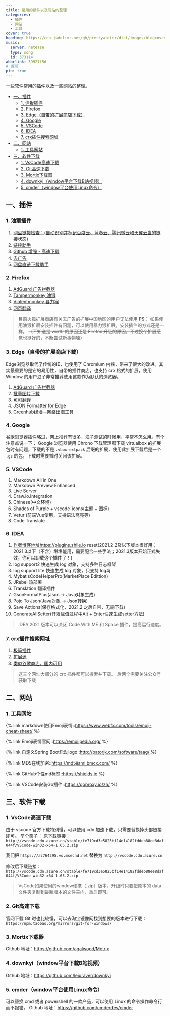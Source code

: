 ```yaml
---
title: 常用的插件以及网站的整理
categories:
  - 插件
  - 网站
  - 工具
cover: true
headimg: https://cdn.jsdelivr.net/gh/prettywinter/dist/images/blogcover/工欲善其事.jpg
music:
  server: netease
  type: song
  id: 373114
abbrlink: 39927f5d
# 置顶
pin: true
---
```


一些软件常用的插件以及一些网站的整理。

<!-- more -->

<!-- @import "[TOC]" {cmd="toc" depthFrom=2 depthTo=4 orderedList=false} -->

<!-- code_chunk_output -->

- [一、插件](#一插件)
  - [1. 油猴插件](#1-油猴插件)
  - [2. Firefox](#2-firefox)
  - [3. Edge（自带的扩展商店下载）](#3-edge自带的扩展商店下载)
  - [4. Google](#4-google)
  - [5. VSCode](#5-vscode)
  - [6. IDEA](#6-idea)
  - [7. crx插件搜索网址](#7-crx插件搜索网址)
- [二、网站](#二网站)
  - [1. 工具网站](#1-工具网站)
- [三、软件下载](#三软件下载)
  - [1. VsCode高速下载](#1-vscode高速下载)
  - [2. Git高速下载](#2-git高速下载)
  - [3. Mortix下载器](#3-mortix下载器)
  - [4. downkyi（window平台下载B站视频）](#4-downkyiwindow平台下载b站视频)
  - [5. cmder（window平台使用Linux命令）](#5-cmderwindow平台使用linux命令)

<!-- /code_chunk_output -->

## 一、插件

### 1. 油猴插件

1. [网盘链接检查：(自动识别并标记百度云、蓝奏云、腾讯微云和天翼云盘的链接状态)](https://greasyfork.org/zh-CN/scripts/394216-%E7%BD%91%E7%9B%98%E9%93%BE%E6%8E%A5%E6%A3%80%E6%9F%A5)
2. [链接助手](https://greasyfork.org/zh-CN/scripts/422773-%E9%93%BE%E6%8E%A5%E5%8A%A9%E6%89%8B)
3. [Github 增强 - 高速下载](https://greasyfork.org/zh-CN/scripts/412245-github-%E5%A2%9E%E5%BC%BA-%E9%AB%98%E9%80%9F%E4%B8%8B%E8%BD%BD)
4. [去广告](https://greasyfork.org/zh-CN/scripts/439420-%E5%B1%8F%E8%94%BD%E5%B9%BF%E5%91%8A-%E5%B1%8F%E8%94%BD%E8%B0%B7%E6%AD%8C%E5%B9%BF%E5%91%8A-%E7%99%BE%E5%BA%A6%E5%B9%BF%E5%91%8A-%E7%9F%A5%E4%B9%8E%E5%B9%BF%E5%91%8A-%E9%9A%90%E8%97%8F%E8%B0%B7%E6%AD%8C%E5%92%8C%E7%99%BE%E5%BA%A6%E6%90%9C%E7%B4%A2%E5%A2%9E%E5%BC%BA%E7%99%BE%E5%BA%A6%E6%90%9C%E7%B4%A2%E7%BB%93%E6%9E%9C%E7%9A%84%E5%90%84%E7%A7%8D%E5%B9%BF%E5%91%8A%E7%AD%89%E7%AD%89-%E8%BF%87%E6%BB%A4%E6%89%80%E6%9C%89%E9%87%87%E7%94%A8%E8%B0%B7%E6%AD%8C%E8%81%94%E7%9B%9F%E5%92%8C%E7%99%BE%E5%BA%A6%E8%81%94%E7%9B%9F%E7%AD%89%E5%B9%BF%E5%91%8A%E8%81%94%E7%9B%9F%E7%9A%84%E5%B9%BF%E5%91%8A)
5. [网盘直链下载助手](https://greasyfork.org/zh-CN/scripts/436446-%E7%BD%91%E7%9B%98%E7%9B%B4%E9%93%BE%E4%B8%8B%E8%BD%BD%E5%8A%A9%E6%89%8B)

### 2. Firefox

1. [AdGuard 广告拦截器](https://addons.mozilla.org/zh-CN/firefox/addon/adguard-adblocker/?utm_source=addons.mozilla.org&utm_medium=referral&utm_content=search)
2. [Tampermonkey 油猴](https://addons.mozilla.org/zh-CN/firefox/addon/tampermonkey/?utm_source=addons.mozilla.org&utm_medium=referral&utm_content=search)
3. [Violentmonkey 暴力猴](https://addons.mozilla.org/zh-CN/firefox/addon/violentmonkey/?utm_source=addons.mozilla.org&utm_medium=referral&utm_content=search)
4. [网页翻译](https://addons.mozilla.org/zh-CN/firefox/addon/traduzir-paginas-web/?utm_source=addons.mozilla.org&utm_medium=referral&utm_content=search)

> 目前火狐扩展商店有关去广告的扩展中国地区的用户无法使用
> **PS：** 如果使用油猴扩展安装插件有问题，可以使用暴力猴扩展，安装插件的方式还是一样。 ~~（不知道是 win10 的原因还是 Firefox 升级的原因，不过换个扩展感觉也挺好的，不断尝试新事物哇）~~

### 3. Edge（自带的扩展商店下载）

Edge浏览器取代了传统的IE，也使用了 Chromium 内核，带来了很大的改进。其实最重要的是它的易用性，自带的插件商店，也支持 crx 格式的扩展，使用 Window 的用户浪子非常推荐使用这款作为默认的浏览器。

1. [AdGuard 广告拦截器](https://microsoftedge.microsoft.com/addons/detail/adguard-%E5%B9%BF%E5%91%8A%E6%8B%A6%E6%88%AA%E5%99%A8/pdffkfellgipmhklpdmokmckkkfcopbh)
2. [批量图片下载](https://microsoftedge.microsoft.com/addons/detail/fatkun%E5%9B%BE%E7%89%87%E6%89%B9%E9%87%8F%E4%B8%8B%E8%BD%BD-pro/dammmokdamnimedflemdaoamhldmldff)
3. [可可翻译](https://microsoftedge.microsoft.com/addons/detail/%E5%8F%AF%E5%8F%AF%E7%BF%BB%E8%AF%91/ebkimaahhkeiplegpghijhgmlcdkeppf)
4. [JSON Formatter for Edge](https://microsoftedge.microsoft.com/addons/detail/json-formatter-for-edge/njpoigijhgbionbfdbaopheedbpdoddi)
5. [Greenhub绿墙—网络出海工具](https://microsoftedge.microsoft.com/addons/detail/greenhub%E7%BB%BF%E5%A2%99%E2%80%94%E7%BD%91%E7%BB%9C%E5%87%BA%E6%B5%B7%E5%B7%A5%E5%85%B7/hholdpohidinjmkoanabdchniingdfac)

### 4. Google

谷歌浏览器插件略过，网上推荐有很多，浪子测试的时候用，平常不怎么用。有个注意点说一下： Google 浏览器使用 Chrono 下载管理器下载 virtualbox 的扩展包时有问题，下载的不是 `.vbox-extpack` 后缀的扩展，使用此扩展下载后是一个 `.gz` 的包，下载时需要暂时关闭该扩展。

### 5. VSCode

1. Markdown All in One
2. Markdown Preview Enhanced
3. Live Server
4. Draw.io.Integration
5. Chinese(中文环境)
6. Shades of Purple + vscode-icons(主题 + 图标)
7. Vetur (前端Vue使用，支持语法高亮等)
8. Code Translate

### 6. IDEA

1. [作者博客地址](https://zhile.io)https://plugins.zhile.io reset(2021.2.2及以下版本很好用；2021.3以下（不含）堪堪能用，需要配合一些手法；2021.3版本开始正式失效，你可以卸载这个插件了！)
2. log support2 快速生成 log 对象，支持多种日志框架
3. log support lite 快速生成 log 对象，只支持 log4j
4. MybatisCodeHelperPro(MarketPlace Edittion)
5. JRebel 热部署
6. Translation 翻译插件
7. GsonFormatPlus(Json -> Java对象生成)
8. Pojo To Json(Java对象 -> Json转换)
9. Save Actions(保存格式化，2021.2 之后自带，无需下载)
10. GenerateAllSetter(开发赋值过程中Alt + Enter快速生成setter方法)

> IDEA 2021 版本可以关闭 Code With ME 和 Space 插件，提高运行速度。

### 7. crx插件搜索网址

1. [极简插件](https://chrome.zzzmh.cn/)
2. [扩展迷](https://www.extfans.com/)
3. [类似谷歌商店，国内可用](https://www.gugeapps.net/)

> 这三个网址大部分的 crx 插件都可以搜索并下载。
> 后两个需要关注公众号获取下载

## 二、网站

### 1. 工具网站

{% link markdown使用Emoji表情::https://www.webfx.com/tools/emoji-cheat-sheet/ %}

{% link Emoji表情官网::https://emojipedia.org/ %}

{% link 自定义Spring Boot启动logo::http://patorjk.com/software/taag/ %}

{% link MD5在线加密::https://md5jiami.bmcx.com/ %}

{% link GitHub个性md标签::https://shields.io %}

{% link VSCode安装Go插件::https://goproxy.io/zh/ %}

## 三、软件下载

### 1. VsCode高速下载

由于 vscode 官方下载特别慢，可以使用 cdn 加速下载，只需要替换掉头部链接即可。
举个栗子：
原下载链接：`http://vscode.cdn.azure.cn/stable/fe719cd3e5825bf14e14182fddeb88ee8daf044f/VSCode-win32-x64-1.65.2.zip`

我们把 `https://az764295.vo.msecnd.net` 替换为 `http://vscode.cdn.azure.cn`

修改后下载链接：`http://vscode.cdn.azure.cn/stable/fe719cd3e5825bf14e14182fddeb88ee8daf044f/VSCode-win32-x64-1.65.2.zip`

> VsCode如果使用的window便携（.zip）版本，升级时只要把原本的 data 文件夹复制到最新版本的文件夹内，重启即可。

### 2. Git高速下载

官网下载 Git 时也比较慢，可以去淘宝镜像网找到想要的版本进行下载：
`https://npm.taobao.org/mirrors/git-for-windows/`

### 3. Mortix下载器

Github 地址：https://github.com/agalwood/Motrix

### 4. downkyi（window平台下载B站视频）

Github 地址：https://github.com/leiurayer/downkyi

### 5. cmder（window平台使用Linux命令）

可以替换 cmd 或者 powershell 的一款产品，可以使用 Linux 的命令操作命令行而不报错。
Github 地址：https://github.com/cmderdev/cmder
